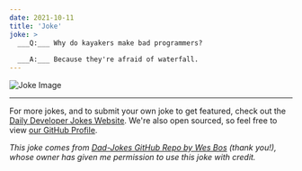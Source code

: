 ```yaml
---
date: 2021-10-11
title: 'Joke'
joke: >
  ___Q:___ Why do kayakers make bad programmers?
  
  ___A:___ Because they're afraid of waterfall.
---
```



![Joke Image](https://private.xtrp.io/projects/DailyDeveloperJokes/public_image_server/images/5e1259082460c.png)

---

For more jokes, and to submit your own joke to get featured, check out the [Daily Developer Jokes Website](https://dailydeveloperjokes.github.io/). We're also open sourced, so feel free to view [our GitHub Profile](https://github.com/dailydeveloperjokes).


_This joke comes from [Dad-Jokes GitHub Repo by Wes Bos](https://github.com/wesbos/dad-jokes) (thank you!), whose owner has given me permission to use this joke with credit._

<!--
Joke text:
**Q:** Why do kayakers make bad programmers?

**A:** Because they're afraid of waterfall.
 -->


